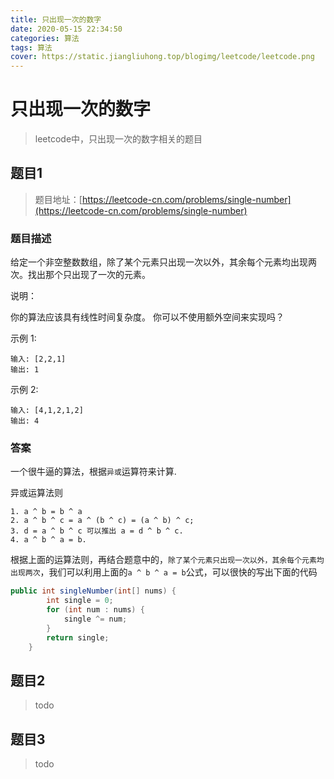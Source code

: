 ```yaml
---
title: 只出现一次的数字
date: 2020-05-15 22:34:50
categories: 算法
tags: 算法
cover: https://static.jiangliuhong.top/blogimg/leetcode/leetcode.png
---
```


# 只出现一次的数字

> leetcode中，只出现一次的数字相关的题目

## 题目1

> 题目地址：[https://leetcode-cn.com/problems/single-number](https://leetcode-cn.com/problems/single-number)

### 题目描述

给定一个非空整数数组，除了某个元素只出现一次以外，其余每个元素均出现两次。找出那个只出现了一次的元素。

说明：

你的算法应该具有线性时间复杂度。 你可以不使用额外空间来实现吗？

示例 1:

```
输入: [2,2,1]
输出: 1
```

示例 2:

```
输入: [4,1,2,1,2]
输出: 4
```

### 答案

一个很牛逼的算法，根据`异或`运算符来计算.

异或运算法则

```
1. a ^ b = b ^ a
2. a ^ b ^ c = a ^ (b ^ c) = (a ^ b) ^ c;
3. d = a ^ b ^ c 可以推出 a = d ^ b ^ c.
4. a ^ b ^ a = b.
```

根据上面的运算法则，再结合题意中的，`除了某个元素只出现一次以外，其余每个元素均出现两次`，我们可以利用上面的`a ^ b ^ a = b`公式，可以很快的写出下面的代码

```java
public int singleNumber(int[] nums) {
        int single = 0;
        for (int num : nums) {
            single ^= num;
        }
        return single;
    }
```

## 题目2

> todo

## 题目3

> todo
